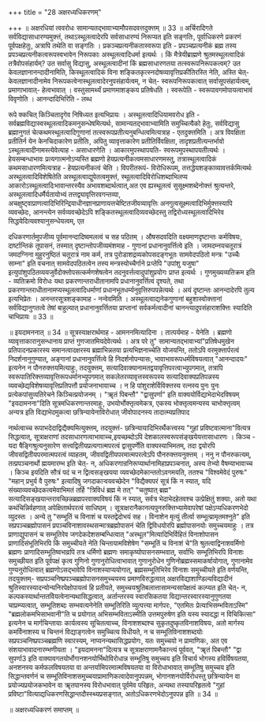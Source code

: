 +++
title = "28 अक्षरध्यधिकरणम्"

+++
॥ अक्षरधियां त्ववरोधः सामान्यतद्भावाभ्यामौपसदवत्तदुक्त्तम् ॥ 33 ॥ अर्चिरादिगते सर्वविद्यासाधारण्यमुक्त्तं, तथाऽस्थूलत्वादेरपि सर्वसाधारण्यं निरूप्यत इति सङ्गतिः, पूर्वाधिकरणे प्रकरणं पूर्वपक्षहेतुः, अत्रापि तथेति वा सङ्गतिः । प्रकञ्चप्रत्यनीकतास्वरूपा इति - प्रपञ्चप्रत्यनीकं ब्रह्म तस्य प्रपञ्चप्रत्यनीकत्वरूपस्वभावेन निरूपकाः अस्थूलत्वादिधर्मा इत्यर्थः । किं मैत्रेयीब्राह्मणे श्रुतमस्थूलत्वादिकं तत्रैवोपसंहार्यम्? उत सर्वासु विद्यासु, अस्थूलत्वादीनां किं ब्रह्मसाधारणतया तत्स्वरूपनिरूपकत्वम्? उत केवलज्ञानानन्दादीनामिति, किस्थूलत्वादिकं विना शङ्कितकृत्स्नदोषव्यावृत्तिप्रकीतिरस्ति नेति, अस्ति चेत्- केवलज्ञानादीनामेव निरूपकत्वेनास्थूलत्वादेरनुपसंहार्यत्वम्, न चेत्- स्वरूपनिरूपकत्वात् सर्वासूपसंहार्यत्वम्, प्रमाणाभावात्- हेत्वभावात् । वस्तुसामर्थ्यं प्रमाणमाशङ्कय प्रतिषेधति । स्वरूपेति - स्वरूपावगमोपायत्वाभावं विवृणोति । आनन्दादिभिरिति - लब्ध

रूपे क्कचित् किञ्चितादृगेव निषिध्यत इत्यभिप्रायः । अस्थूलत्वादिधियामवरोध इति - सर्वब्रह्मविद्यास्वस्थूलत्वादिकमनुसन्धेषमित्यर्थः, सामान्यतद्भावाभ्यामिति समुच्चित्यैको हेतुः, सर्वविद्यासु ब्रह्मानुगतं चेत्कथमस्थूलत्वादिगुणानां तत्स्वरूपप्रतीत्यनुबन्धित्वमित्यत्राह - एतदुक्त्तमिति । अत्र विवक्षिता प्रतीतिर्न येन केनचिदाकारेण प्रतीतिः, अपितु व्यावृत्ताकारेण प्रतीतिर्विवक्षिता, तादृशप्रतीत्यन्तर्भावो ऽस्थूलत्वादीनामस्त्येवेत्याह - असाधारणेति । आकारमुपस्थापयति- स्वरूपमुपस्थापयतीत्यर्थः । हेयसम्बन्धाभावः प्रत्यगात्मनोऽप्यस्ति ब्रह्मणो हेयप्रत्यनीकत्वमसाधारणमस्तु, तत्रास्थूलत्वादिकं कथमसाधारणमित्यत्राह - हेयप्रत्यनीकत्वं चेति । विपरीतरूपं- विरोधिरूपम्, तत्तद्धेयशङ्काव्यावत्तर्कमित्यर्थः अस्थूलत्वादिविशेषितेति अस्थूलत्वाद्युपेतत्वमुक्त्तं, स्थूलत्वादिविरोधिशब्दाभिलप्य आकारोऽस्थूलत्वादिःभावान्तरस्यैव अभावशब्दार्थत्वात्,अत एव ह्यस्थूलत्वं सुसूक्ष्मशब्देनोक्त्तं श्रुत्यन्तरे, अस्थूलत्वादिधर्मैर्यतायोभ्यं तत्तद्व्यावृत्तिरवगन्तव्या, अचक्षुष्ट्वाप्राणत्वादिभिरिन्द्रियाधीनज्ञानप्राणायत्तचेष्टितजीवव्यावृत्तिः अनगुत्वसूक्ष्मत्वादिभिर्मुक्त्तस्यापि व्यवच्छेदः, आनन्त्येन सर्वव्यवच्छेदेऽपि शङ्कितस्थूलत्वादिव्यवच्छेदस्तु तद्विरोध्यस्थूलत्वादिभिरेव सिद्धयेदित्यवश्यानुसन्धेयत्वम्, एत

दधिकरणार्तमुपजीव्य पूर्वमानन्दादिष्वमलत्वं च सह पठितम् । औषसदवदिति वक्ष्यमाणदृष्टान्तः कर्मविषयः, दार्ष्टान्तिकं तूपासनं, तस्मात् दृष्टान्तोपजीव्यमंशमाह - गुणानां प्रधानानुवर्त्तित्वे इति । जामदम्नयचतूरात्रं जमदग्निना मुहुरनुष्ठितं चतूरात्रं नाम कर्म, तत्र पुरोडाशद्रव्यकोपसदङ्गभूतः सामवेदपठितो मन्त्रः "उच्चैः साम्ना" इति वचनात् सामवेदपठितत्वेन तस्य मन्त्रस्योच्चैर्गाने प्रःप्तेपि "उपांशु यजुषा" इत्युपांशुपठितव्ययजुर्वेदोक्त्तोपसत्कर्मणशेषत्वेन तदनुवर्त्तत्वादुपांशुप्रयोगः प्राप्त इत्यर्थः । गुणमुख्यव्यतिक्रम इति - व्यतिक्रमो विरोधः यथा प्रकरणान्तराधीतानामपि प्रधानानुवर्त्तित्वं दृश्यते, तथा प्रकरणान्तराधीतानामप्यस्थूलत्वादिधर्माणां प्रधानभूतधर्म्यनुवृत्तिरुपपन्नेत्यर्थः । अयं दृष्टान्तः आनन्दादेरपि तुल्य इत्यभिप्रेतः । अनन्तरसूत्रशङ्कामाह - नन्वेवमिति । अस्थूलत्वाद्यनेकगुणानां बहुशास्वोक्त्तानां सर्वविद्यानुगतत्वे तेषां बाहुल्यात् प्रधानानुवर्त्तितया प्राप्तानां सर्वकर्मत्वादीनां चानन्त्यादुपसंहाराशक्त्तिः स्यादिति चाभिप्रायः ॥ 33 ॥

॥ इयदामननात् ॥ 34 ॥ सूत्रस्याक्षरार्थमाह - आमननमित्यादिना । तात्पर्यमाह - येनेति । ब्रह्मणो व्यावृत्ताकारानुसन्धानाय प्राप्तं गुणजातमियदेवेत्यर्थः । अत्र परे तु" सामान्यतद्भावाभ्यां"प्रतिषेधमुखेन प्रतिपादनप्रकारस्य समानत्वादक्षरस्य ब्रह्माभिन्नतया प्रत्यभिज्ञनाच्चेति योजयन्ति, ततोऽपि वरमुक्त्तार्परत्वं निदर्शनानुगुण्यात्, अङ्गानां प्रधानानुवर्त्तित्वे हि निदर्शनोपन्यासः, भावाभावरूपधर्मविषयत्वात् "आनन्दादयः" इत्यनेन न पौनरुक्त्तयमित्याहुः, तदयुक्त्तम्, सत्यादिवाक्यानामतद्वयावृत्तिपरत्वाभ्युपगमात्, तत्रापि स्वरूपातिरिक्त्तव्यावृत्तिरूपधर्मानभ्युपगमात् सकलेतरव्यावृत्तस्वरूपस्य सत्यादिवाक्यप्रतिपन्नस्य व्यवच्छेद्यविशेषव्यावृत्तिप्रतिपत्तौ प्रयोजनाभावाच्च । न हि पांशुराशेर्विविक्त्तस्य रत्नस्य पुनः पुनः प्रत्येकपांसुव्यतिरेचने किञ्चित्प्रयोजनम् । "ॠतं पिबन्तौ" "द्वासुपर्णा" इति वाक्ययोर्विद्याभेदाभेदविषयम् "इयदामनना"दिति सूत्रमधिकरणान्तरमाहुः, उभयोर्भोक्त्तृत्वमेकत्र, एकस्य भोक्त्तृत्वमन्यस्य चाभोक्त्तृत्वम् अन्यत्र इति विद्याभेदमुकत्वा छत्रिन्यायेनाविरोधात् जीवोपादनस्य तादात्म्यप्रतिपाद

नार्थत्वाच्च रूपाभदेदाद्विद्यैक्यमित्युक्त्तम्, तदयुक्त्तं- छत्रिन्यायादिभिरर्थैकत्त्वस्य "गुहां प्रविष्टवात्माना"वित्यत्र सिद्धत्वात्, सूत्राक्षराणां तदसाधारणत्वाभावाच्च,इयच्छब्दोऽपि देशकालस्वरूपसंङ्खयेयत्तासाधारणः । किञ्च - यदा षैङ्गिश्रुत्यनुसारेण सत्त्वद्वितीयप्रत्यगात्मपरत्वं द्वासुपर्णेति वाक्यस्याभिमतम्, तदा द्वयोरपि जीवसद्वितीयपरमात्मपरत्वं व्याहतम्, जीववद्वितीयपरमात्मपरत्वेऽपि पौनरुक्त्तयनुक्त्तम् । ननु न पौनरुकत्यम्, तत्प्रपञ्चनार्थो ह्मयमारम्भ इति चेत्- न, अधिकरणान्रनिरूप्यार्थानामिहाप्रपञ्चनात्, अस्य तेभ्यो वैषम्याभावाच्च । किञ्च इयदिति सौत्रं पदं च न द्वित्वसङ्खयया व्यवच्छेदमेकान्ततोऽवगमयति, ततश्च "विश्वमेवेदं पुरुषः" "महान् प्रभुर्य वै पुरुषः" इत्यादिषु जगदाकाऱ्वयवच्छेदेन "विद्यैक्यपरं सूत्रं किं न स्यात्, यदि संख्याव्यवच्छेदकत्वमेवाभिमतं तर्हि "त्रिविधं ब्रह्म मे तत्" "चतुष्पात् ब्रह्म" सत्यादिसङ्खयान्तरावच्छिन्नब्रह्मपरवाक्यविषयं किं न स्यात्, सर्वत्र भेदाभेदहेतवश्च उत्प्रेक्षितुं शक्याः, अतो यथा कथंचिन्निर्वहणात् अपेक्षितार्थपरत्वं साधिष्ठम् । सूत्राक्षरानैकानत्यपुनरुक्त्तिभ्यामेवापरेषां पक्षेऽप्यधिकरणभेदो व्युदस्तः । अन्ये तु "सम्भूतिं च विनाशं च यस्तद्वेदोभयं सह । विनाशेन मृत्युं तीर्त्वा सम्भूत्य्रामृतमश्नुते" इति सप्रपञ्चब्रह्मोपासनं प्रपञ्चविनाशावस्थसन्मात्रब्रह्मोपासनं चेति द्विविधयोरपि ब्रह्मोपासनयोः समुच्चयमाहुः । तत्र प्राणाद्युपासनं च सम्भूतिरेव जगदेकदेशसम्बन्धित्वात् "अस्थूल"मित्यादिभिर्विहितं विनाशोपासन प्राणादिसंभूतिभिरपि किं समुच्चीयते नेति चिन्तायामविशेषेण "सम्भूतिं च विनाशं चे"ति श्रुतत्वाद्विनाशवर्मिणो ब्रह्मणः प्राणादिसम्भूतिष्वभाव्रपि तत्र धर्मिणो ब्रह्मणः समाकृष्योपासनसम्भवात्, सर्वाभिः सम्भूतिभिरपि विनाशः समुच्छीयत इति पूर्वपक्षं कृत्व गुणिनो गुणानुरोधित्वाभावात् गुणानुरोधेन गुणिनोब्रह्मस्समाकर्षायोगात्, गुणानामेव गुण्यनुरोधित्वात् ब्रह्मणोऽसद्भावेपि विनाशस्याप्ययोगात्, ब्रह्मसम्भूतिभिरेव विनाशः समुच्चीयते इति वर्णयन्ति, तदयुक्त्तम्- सप्रपञ्चनिष्प्रपञ्चब्रह्मोपासनसमुच्चयस्य प्रमाणविरुद्धत्वात् अक्षरविद्याशाण्डिल्यविद्यादीनं श्रुतिस्वारस्यादन्योन्यनिरपेक्षोपायत्वं हि प्रतीयते, समुच्चयश्रुतिबलात्तासामन्यसापेक्षत्वं कल्प्यत इति चेत्- न, कल्पकस्यार्थान्ततविेयत्वेनान्यथासिद्धत्वात्, अर्तान्तरस्य स्वारसिकतया विद्यान्तरस्वारस्यानुगुणतया चाप्रम्प्यत्वात्, सम्भूतिशब्दः सम्भवत्यनेनेति सम्भूतिरिति व्युत्पत्त्या मार्गपरः, "एतमितः प्रेत्याभिसम्भविताऽस्मि" "ब्रह्मलोकमभिसाभवानी"ति च प्रयोगात् अभिसम्भविताऽस्मीति उत्तमपुरुषेण इति यस्य स्यादद्धा न विचिकित्सा" इत्यनेन च मार्गचिन्तायाः कार्यत्वस्य सूचितत्वाच्च, विनाशशब्दश्च सुकृतदुष्कृतविनाशविषयः, अतो मार्गस्य कमर्विनाशस्य च चिन्तनं विद्याङ्गत्वेन समुच्चित्य विधीयते, न च सम्भूतिविनाशशब्दयोः सप्रपञ्चनिष्प्रपञ्चब्रह्मणि स्वारस्यम्, नाप्यनन्यथासिद्धप्रयोगः, यतः समुच्चयो न प्रामाणिकः, अत एव संशयाभावादनारम्भणीयता । "इयदामनना"दित्यत्र च सूत्राक्षराणामनैकान्त्यं पूर्ववत्, "ॠतं पिबन्तौ" "द्वा सुपर्णा3 इति वाक्यावगतयोर्भोगानशनयोर्भिथोविरोधान्न सम्भूतिषु समुच्चय इति विचार्य भोगस्य हविर्विषयतया, अनशनस्य कर्मफलविषयतया वा अन्तर्यामिपरमात्मविषयतया वा विरोधाभावात् सम्भूतिषु समुच्चय इति सिद्धान्तवर्णनं च सम्भूतिविनाशसमुच्चयाप्रामाणिकत्वादेवानुपपन्नम्, भोगानशनयोर्विरोधस्तु छत्रिन्यायेन वा प्रयोज्यप्रयोजकभावेन वा ॠतपानस्य विरोधभावात् पूर्वमेव परिहृतः, अन्यथा तस्यापरिहृतत्वे "गुहां प्रविष्टा"वित्याद्यधिकरणसिद्धान्तदौस्स्थ्यप्रसङ्गात, अतोऽधिकरणभेदोऽनुपपन्न इति ॥ 34 ॥

॥ अक्षरध्यधिकरणं समाप्तम् ॥

